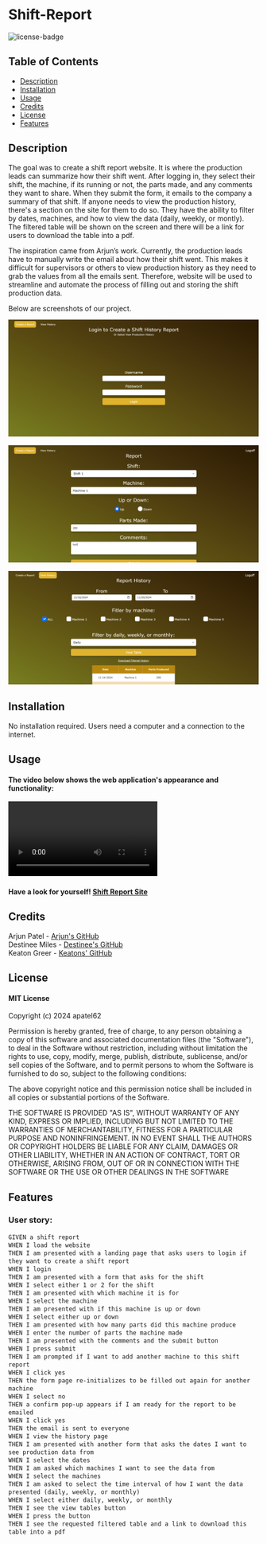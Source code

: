 # Shift-Report

![license-badge](https://img.shields.io/badge/MIT_License-01a6ff)

## Table of Contents

- [Description](#description)
- [Installation](#installation)
- [Usage](#usage)
- [Credits](#credits)
- [License](#license)
- [Features](#features)

## Description

The goal was to create a shift report website. It is where the production leads can summarize how their shift went. After logging in, they select their shift, the machine, if its running or not, the parts made, and any comments they want to share. When they submit the form, it emails to the company a summary of that shift. If anyone needs to view the production history, there's a section on the site for them to do so. They have the ability to filter by dates, machines, and how to view the data (daily, weekly, or montly). The filtered table will be shown on the screen and there will be a link for users to download the table into a pdf.

The inspiration came from Arjun’s work. Currently, the production leads have to manually write the email about how their shift went. This makes it difficult for supervisors or others to view production history as they need to grab the values from all the emails sent.
Therefore, website will be used to streamline and automate the process of filling out and storing the shift production data.

Below are screenshots of our project.

![Website Homepage Screenshot](/images/home-login.png)

![Website Create Report Screenshot](/images/create-report.png)

![Website View History Screenshot](/images/history.png)

## Installation

No installation required. Users need a computer and a connection to the internet.

## Usage

#### The video below shows the web application's appearance and functionality:

<video src='./images/demo-video.mp4'></video>

#### Have a look for yourself! [Shift Report Site](https://dak-shift-report.onrender.com/)

## Credits

Arjun Patel - [Arjun's GitHub](https://github.com/apatel62) <br>
Destinee Miles - [Destinee's GitHub](https://github.com/Destineeco) <br>
Keaton Greer - [Keatons' GitHub](https://github.com/keatongreer)

## License

#### MIT License

Copyright (c) 2024 apatel62

Permission is hereby granted, free of charge, to any person obtaining a copy
of this software and associated documentation files (the "Software"), to deal
in the Software without restriction, including without limitation the rights
to use, copy, modify, merge, publish, distribute, sublicense, and/or sell
copies of the Software, and to permit persons to whom the Software is
furnished to do so, subject to the following conditions:

The above copyright notice and this permission notice shall be included in all
copies or substantial portions of the Software.

THE SOFTWARE IS PROVIDED "AS IS", WITHOUT WARRANTY OF ANY KIND, EXPRESS OR
IMPLIED, INCLUDING BUT NOT LIMITED TO THE WARRANTIES OF MERCHANTABILITY,
FITNESS FOR A PARTICULAR PURPOSE AND NONINFRINGEMENT. IN NO EVENT SHALL THE
AUTHORS OR COPYRIGHT HOLDERS BE LIABLE FOR ANY CLAIM, DAMAGES OR OTHER
LIABILITY, WHETHER IN AN ACTION OF CONTRACT, TORT OR OTHERWISE, ARISING FROM,
OUT OF OR IN CONNECTION WITH THE SOFTWARE OR THE USE OR OTHER DEALINGS IN THE
SOFTWARE

## Features

### User story:

```
GIVEN a shift report
WHEN I load the website
THEN I am presented with a landing page that asks users to login if they want to create a shift report
WHEN I login
THEN I am presented with a form that asks for the shift
WHEN I select either 1 or 2 for the shift
THEN I am presented with which machine it is for
WHEN I select the machine
THEN I am presented with if this machine is up or down
WHEN I select either up or down
THEN I am presented with how many parts did this machine produce
WHEN I enter the number of parts the machine made
THEN I am presented with the comments and the submit button
WHEN I press submit
THEN I am prompted if I want to add another machine to this shift report
WHEN I click yes
THEN the form page re-initializes to be filled out again for another machine
WHEN I select no
THEN a confirm pop-up appears if I am ready for the report to be emailed
WHEN I click yes
THEN the email is sent to everyone
WHEN I view the history page
THEN I am presented with another form that asks the dates I want to see production data from
WHEN I select the dates
THEN I am asked which machines I want to see the data from
WHEN I select the machines
THEN I am asked to select the time interval of how I want the data presented (daily, weekly, or monthly)
WHEN I select either daily, weekly, or monthly
THEN I see the view tables button
WHEN I press the button
THEN I see the requested filtered table and a link to download this table into a pdf
```
